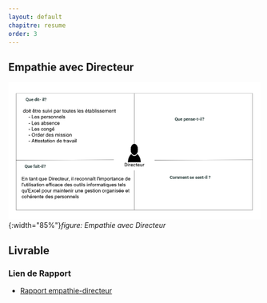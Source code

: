 ```yaml
---
layout: default
chapitre: resume
order: 3
---
```



## Empathie avec Directeur

![Empathy](./images/card-empathy.png){:width="85%"}*figure: Empathie avec Directeur*


<!-- new slide -->

## Livrable 

### Lien de Rapport
- [Rapport empathie-directeur](/lab-poo/empathie-directeur/rapport.html)